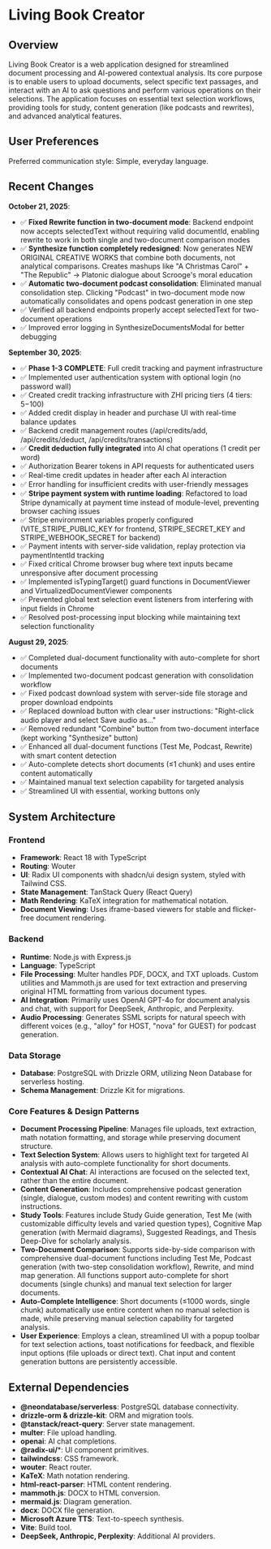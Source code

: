 # Living Book Creator

## Overview

Living Book Creator is a web application designed for streamlined document processing and AI-powered contextual analysis. Its core purpose is to enable users to upload documents, select specific text passages, and interact with an AI to ask questions and perform various operations on their selections. The application focuses on essential text selection workflows, providing tools for study, content generation (like podcasts and rewrites), and advanced analytical features.

## User Preferences

Preferred communication style: Simple, everyday language.

## Recent Changes

**October 21, 2025**:
- ✅ **Fixed Rewrite function in two-document mode**: Backend endpoint now accepts selectedText without requiring valid documentId, enabling rewrite to work in both single and two-document comparison modes
- ✅ **Synthesize function completely redesigned**: Now generates NEW ORIGINAL CREATIVE WORKS that combine both documents, not analytical comparisons. Creates mashups like "A Christmas Carol" + "The Republic" → Platonic dialogue about Scrooge's moral education
- ✅ **Automatic two-document podcast consolidation**: Eliminated manual consolidation step. Clicking "Podcast" in two-document mode now automatically consolidates and opens podcast generation in one step
- ✅ Verified all backend endpoints properly accept selectedText for two-document operations
- ✅ Improved error logging in SynthesizeDocumentsModal for better debugging

**September 30, 2025**:
- ✅ **Phase 1-3 COMPLETE**: Full credit tracking and payment infrastructure
- ✅ Implemented user authentication system with optional login (no password wall)
- ✅ Created credit tracking infrastructure with ZHI pricing tiers (4 tiers: $5-$100)
- ✅ Added credit display in header and purchase UI with real-time balance updates
- ✅ Backend credit management routes (/api/credits/add, /api/credits/deduct, /api/credits/transactions)
- ✅ **Credit deduction fully integrated** into AI chat operations (1 credit per word)
- ✅ Authorization Bearer tokens in API requests for authenticated users
- ✅ Real-time credit updates in header after each AI interaction
- ✅ Error handling for insufficient credits with user-friendly messages
- ✅ **Stripe payment system with runtime loading**: Refactored to load Stripe dynamically at payment time instead of module-level, preventing browser caching issues
- ✅ Stripe environment variables properly configured (VITE_STRIPE_PUBLIC_KEY for frontend, STRIPE_SECRET_KEY and STRIPE_WEBHOOK_SECRET for backend)
- ✅ Payment intents with server-side validation, replay protection via paymentIntentId tracking
- ✅ Fixed critical Chrome browser bug where text inputs became unresponsive after document processing
- ✅ Implemented isTypingTarget() guard functions in DocumentViewer and VirtualizedDocumentViewer components
- ✅ Prevented global text selection event listeners from interfering with input fields in Chrome
- ✅ Resolved post-processing input blocking while maintaining text selection functionality

**August 29, 2025**: 
- ✅ Completed dual-document functionality with auto-complete for short documents
- ✅ Implemented two-document podcast generation with consolidation workflow
- ✅ Fixed podcast download system with server-side file storage and proper download endpoints
- ✅ Replaced download button with clear user instructions: "Right-click audio player and select Save audio as..."
- ✅ Removed redundant "Combine" button from two-document interface (kept working "Synthesize" button)
- ✅ Enhanced all dual-document functions (Test Me, Podcast, Rewrite) with smart content detection
- ✅ Auto-complete detects short documents (≤1 chunk) and uses entire content automatically
- ✅ Maintained manual text selection capability for targeted analysis
- ✅ Streamlined UI with essential, working buttons only

## System Architecture

### Frontend
- **Framework**: React 18 with TypeScript
- **Routing**: Wouter
- **UI**: Radix UI components with shadcn/ui design system, styled with Tailwind CSS.
- **State Management**: TanStack Query (React Query)
- **Math Rendering**: KaTeX integration for mathematical notation.
- **Document Viewing**: Uses iframe-based viewers for stable and flicker-free document rendering.

### Backend
- **Runtime**: Node.js with Express.js
- **Language**: TypeScript
- **File Processing**: Multer handles PDF, DOCX, and TXT uploads. Custom utilities and Mammoth.js are used for text extraction and preserving original HTML formatting from various document types.
- **AI Integration**: Primarily uses OpenAI GPT-4o for document analysis and chat, with support for DeepSeek, Anthropic, and Perplexity.
- **Audio Processing**: Generates SSML scripts for natural speech with different voices (e.g., "alloy" for HOST, "nova" for GUEST) for podcast generation.

### Data Storage
- **Database**: PostgreSQL with Drizzle ORM, utilizing Neon Database for serverless hosting.
- **Schema Management**: Drizzle Kit for migrations.

### Core Features & Design Patterns
- **Document Processing Pipeline**: Manages file uploads, text extraction, math notation formatting, and storage while preserving document structure.
- **Text Selection System**: Allows users to highlight text for targeted AI analysis with auto-complete functionality for short documents.
- **Contextual AI Chat**: AI interactions are focused on the selected text, rather than the entire document.
- **Content Generation**: Includes comprehensive podcast generation (single, dialogue, custom modes) and content rewriting with custom instructions.
- **Study Tools**: Features include Study Guide generation, Test Me (with customizable difficulty levels and varied question types), Cognitive Map generation (with Mermaid diagrams), Suggested Readings, and Thesis Deep-Dive for scholarly analysis.
- **Two-Document Comparison**: Supports side-by-side comparison with comprehensive dual-document functions including Test Me, Podcast generation (with two-step consolidation workflow), Rewrite, and mind map generation. All functions support auto-complete for short documents (single chunks) and manual text selection for larger documents.
- **Auto-Complete Intelligence**: Short documents (≤1000 words, single chunk) automatically use entire content when no manual selection is made, while preserving manual selection capability for targeted analysis.
- **User Experience**: Employs a clean, streamlined UI with a popup toolbar for text selection actions, toast notifications for feedback, and flexible input options (file uploads or direct text). Chat input and content generation buttons are persistently accessible.

## External Dependencies

- **@neondatabase/serverless**: PostgreSQL database connectivity.
- **drizzle-orm & drizzle-kit**: ORM and migration tools.
- **@tanstack/react-query**: Server state management.
- **multer**: File upload handling.
- **openai**: AI chat completions.
- **@radix-ui/***: UI component primitives.
- **tailwindcss**: CSS framework.
- **wouter**: React router.
- **KaTeX**: Math notation rendering.
- **html-react-parser**: HTML content rendering.
- **mammoth.js**: DOCX to HTML conversion.
- **mermaid.js**: Diagram generation.
- **docx**: DOCX file generation.
- **Microsoft Azure TTS**: Text-to-speech synthesis.
- **Vite**: Build tool.
- **DeepSeek, Anthropic, Perplexity**: Additional AI providers.